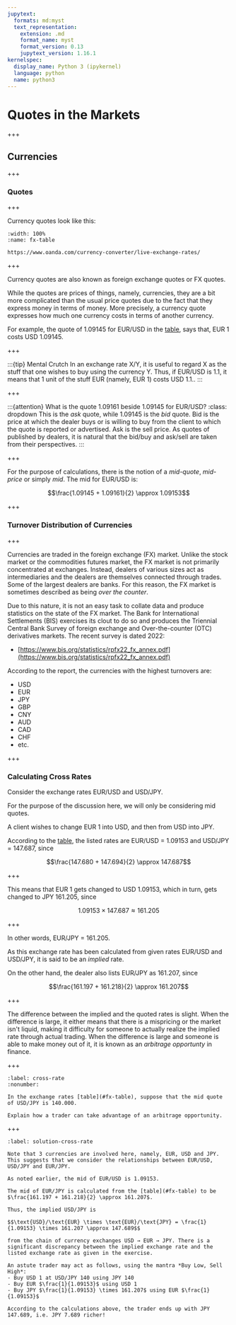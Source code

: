 ```yaml
---
jupytext:
  formats: md:myst
  text_representation:
    extension: .md
    format_name: myst
    format_version: 0.13
    jupytext_version: 1.16.1
kernelspec:
  display_name: Python 3 (ipykernel)
  language: python
  name: python3
---
```


# Quotes in the Markets

+++

## Currencies

+++

### Quotes

+++

Currency quotes look like this:

```{figure} img/fx.png
:width: 100%
:name: fx-table

https://www.oanda.com/currency-converter/live-exchange-rates/
```

+++

Currency quotes are also known as foreign exchange quotes or FX quotes.

While the quotes are prices of things, namely, currencies, they are a bit more complicated than the usual price quotes due to the fact that they express money in terms of money. More precisely, a currency quote expresses how much one currency costs in terms of another currency.

For example, the quote of 1.09145 for EUR/USD in the [table](#fx-table), says that, EUR 1 costs USD 1.09145.

+++

:::{tip} Mental Crutch
In an exchange rate X/Y, it is useful to regard X as the stuff that one wishes to buy using the currency Y. Thus, if EUR/USD is 1.1, it means that 1 unit of the stuff EUR (namely, EUR 1) costs USD 1.1..
:::

+++

:::{attention} What is the quote 1.09161 beside 1.09145 for EUR/USD?
:class: dropdown
This is the *ask* quote, while 1.09145 is the *bid* quote. Bid is the price at which the dealer buys or is willing to buy from the client to which the quote is reported or advertised. Ask is the sell price. As quotes of published by dealers, it is natural that the bid/buy and ask/sell are taken from their perspectives.
:::

+++

For the purpose of calculations, there is the notion of a *mid-quote*, *mid-price* or simply *mid*. The mid for EUR/USD is:

$$\frac{1.09145 + 1.09161}{2} \approx 1.09153$$

+++

### Turnover Distribution of Currencies

+++

Currencies are traded in the foreign exchange (FX) market. Unlike the stock market or the commodities futures market, the FX market is not primarily concentrated at exchanges. Instead, dealers of various sizes act as intermediaries and the dealers are themselves connected through trades. Some of the largest dealers are banks. For this reason, the FX market is sometimes described as being *over the counter*.

Due to this nature, it is not an easy task to collate data and produce statistics on the state of the FX market. The Bank for International Settlements (BIS) exercises its clout to do so and produces the Triennial Central Bank Survey of foreign exchange and Over-the-counter (OTC) derivatives markets. The recent survey is dated 2022:
- [https://www.bis.org/statistics/rpfx22_fx_annex.pdf](https://www.bis.org/statistics/rpfx22_fx_annex.pdf)

According to the report, the currencies with the highest turnovers are:
* USD
* EUR
* JPY
* GBP
* CNY
* AUD
* CAD
* CHF
* etc.

+++

### Calculating Cross Rates

Consider the exchange rates EUR/USD and USD/JPY.

For the purpose of the discussion here, we will only be considering mid quotes.

A client wishes to change EUR 1 into USD, and then from USD into JPY.

According to the [table](#fx-table), the listed rates are EUR/USD = 1.09153 and USD/JPY = 147.687, since

$$\frac{147.680 + 147.694}{2} \approx 147.687$$

+++

This means that EUR 1 gets changed to USD 1.09153, which in turn, gets changed to JPY 161.205, since

$$1.09153 \times 147.687 \approx 161.205$$

+++

In other words, EUR/JPY = 161.205.

As this exchange rate has been calculated from given rates EUR/USD and USD/JPY, it is said to be an *implied* rate.

On the other hand, the dealer also lists EUR/JPY as 161.207, since

$$\frac{161.197 + 161.218}{2} \approx 161.207$$

+++

The difference between the implied and the quoted rates is slight. When the difference is large, it either means that there is a mispricing or the market isn't liquid, making it difficulty for someone to actually realize the implied rate through actual trading. When the difference is large and someone is able to make money out of it, it is known as an *arbitrage opportunty* in finance.

+++

```{exercise}
:label: cross-rate
:nonumber:

In the exchange rates [table](#fx-table), suppose that the mid quote of USD/JPY is 140.000.

Explain how a trader can take advantage of an arbitrage opportunity.
```

+++

````{solution} cross-rate
:label: solution-cross-rate

Note that 3 currencies are involved here, namely, EUR, USD and JPY. This suggests that we consider the relationships between EUR/USD, USD/JPY and EUR/JPY.

As noted earlier, the mid of EUR/USD is 1.09153.

The mid of EUR/JPY is calculated from the [table](#fx-table) to be $\frac{161.197 + 161.218}{2} \approx 161.207$.

Thus, the implied USD/JPY is

$$\text{USD}/\text{EUR} \times \text{EUR}/\text{JPY} = \frac{1}{1.09153} \times 161.207 \approx 147.689$$

from the chain of currency exchanges USD → EUR → JPY. There is a significant discrepancy between the implied exchange rate and the listed exchange rate as given in the exercise.

An astute trader may act as follows, using the mantra *Buy Low, Sell High*:
- Buy USD 1 at USD/JPY 140 using JPY 140
- Buy EUR $\frac{1}{1.09153}$ using USD 1
- Buy JPY $\frac{1}{1.09153} \times 161.207$ using EUR $\frac{1}{1.09153}$

According to the calculations above, the trader ends up with JPY 147.689, i.e. JPY 7.689 richer!
````
